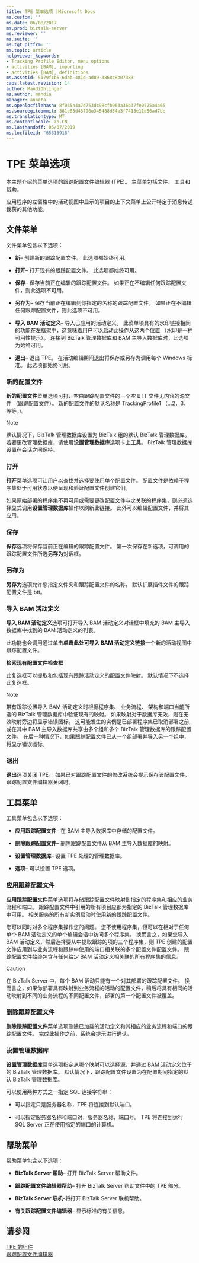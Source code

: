 ```yaml
---
title: TPE 菜单选项 |Microsoft Docs
ms.custom: ''
ms.date: 06/08/2017
ms.prod: biztalk-server
ms.reviewer: ''
ms.suite: ''
ms.tgt_pltfrm: ''
ms.topic: article
helpviewer_keywords:
- Tracking Profile Editor, menu options
- activities [BAM], importing
- activities [BAM], definitions
ms.assetid: 5179fcb5-6dab-481d-ad89-3868c8b07383
caps.latest.revision: 14
author: MandiOhlinger
ms.author: mandia
manager: anneta
ms.openlocfilehash: 8f035a4a7d753dc98cfb963a36b37fe0525a4a65
ms.sourcegitcommit: 381e83d43796a345488d54b3f7413e11d56ad7be
ms.translationtype: MT
ms.contentlocale: zh-CN
ms.lasthandoff: 05/07/2019
ms.locfileid: "65313918"
---
```

# <a name="tpe-menu-options"></a>TPE 菜单选项
本主题介绍的菜单选项的跟踪配置文件编辑器 (TPE)。 主菜单包括文件、 工具和帮助。  
  
 应用程序的左窗格中的活动视图中显示的项目的上下文菜单上公开特定于消息传送截获的其他功能。  
  
## <a name="file-menu"></a>文件菜单  
 文件菜单包含以下选项：  
  
-   **新**– 创建新的跟踪配置文件。 此选项都始终可用。  
  
-   **打开**– 打开现有的跟踪配置文件。 此选项都始终可用。  
  
-   **保存**– 保存当前正在编辑的跟踪配置文件。 如果正在不编辑任何跟踪配置文件，则此选项不可用。  
  
-   **另存为**– 保存当前正在编辑到你指定的名称的跟踪配置文件。 如果正在不编辑任何跟踪配置文件，则此选项不可用。  
  
-   **导入 BAM 活动定义**– 导入已应用的活动定义。 此菜单项具有的水印链接相同的功能在左框架中，这意味着用户可以启动此操作从这两个位置 （水印是一种可用性提示）。 连接到 BizTalk 管理数据库和 BAM 主导入数据库时，此选项为始终可用。  
  
-   **退出**– 退出 TPE。 在活动编辑期间退出将保存或另存为调用每个 Windows 标准。 此选项都始终可用。  
  
### <a name="new-profile"></a>新的配置文件  
 **新的配置文件**菜单选项可打开空白跟踪配置文件的一个空 BTT 文件无内容的源文件 （跟踪配置文件）。 新的配置文件的默认名称是 TrackingProfile1 （...2，3，等等。)。  
  
> [!NOTE]
>  默认情况下，BizTalk 管理数据库设置为 BizTalk 组的默认 BizTalk 管理数据库。 若要更改管理数据库，请使用**设置管理数据库**选项卡上**工具**。 BizTalk 管理数据库设置在会话之间保持。  
  
### <a name="open"></a>打开  
 **打开**菜单选项可让用户以查找并选择要使用单个配置文件。 配置文件是依赖于程序集处于可用状态以便呈现和验证配置文件创建它们。  
  
 如果原始部署的程序集不再可用或需要更改配置文件与之关联的程序集，则必须选择显式调用**设置管理数据库**操作以刷新此链接。 此外可以编辑配置文件，并将其应用。  
  
### <a name="save"></a>保存  
 **保存**选项将保存当前正在编辑的跟踪配置文件。 第一次保存在新选项，可调用的跟踪配置文件所选**另存为**对话框。  
  
### <a name="save-as"></a>另存为  
 **另存为**选项允许您指定文件夹和跟踪配置文件的名称。 默认扩展插件文件的跟踪配置文件是.btt。  
  
### <a name="import-bam-activity-definition"></a>导入 BAM 活动定义  
 **导入 BAM 活动定义**选项可打开导入 BAM 活动定义对话框中填充的 BAM 主导入数据库中找到的 BAM 活动定义的列表。  
  
 此功能也会调用通过单击**单击此处可导入 BAM 活动定义链接**一个新的活动视图中跟踪配置文件。  
  
 **检索现有配置文件检查框**  
  
 此复选框可以提取和包括现有跟踪活动定义的配置文件映射。  默认情况下不选择此复选框。  
  
> [!NOTE]
>  带有跟踪设置导入 BAM 活动定义时根据程序集、 业务流程、 架构和端口当前所选的 BizTalk 管理数据库中验证现有的映射。 如果映射对于数据库无效，则在无效映射旁边将显示错误图标。 这可能发生的实例是已部署程序集已取消部署之前, 或在其中 BAM 主导入数据库共享由多个组和多个 BizTalk 管理数据库的跟踪配置文件。 在后一种情况下，如果跟踪配置文件已从一个组部署并导入另一个组中，将显示错误图标。  
  
### <a name="exit"></a>退出  
 **退出**选项关闭 TPE。 如果已对跟踪配置文件的修改系统会提示保存该配置文件，跟踪配置文件编辑器关闭时。  
  
## <a name="tools-menu"></a>工具菜单  
 工具菜单包含以下选项：  
  
-   **应用跟踪配置文件**– 在 BAM 主导入数据库中存储的配置文件。  
  
-   **删除跟踪配置文件**– 删除跟踪配置文件从 BAM 主导入数据库的映射。  
  
-   **设置管理数据库**– 设置 TPE 处理的管理数据库。  
  
-   **选项**– 可以设置 TPE 选项。  
  
### <a name="apply-tracking-profile"></a>应用跟踪配置文件  
 **应用跟踪配置文件**菜单选项将存储跟踪配置文件映射到指定的程序集和相应的业务流程和端口。 跟踪配置文件中引用的所有项目应都为指定的 BizTalk 管理数据库中可用。 相关服务的所有新实例启动时使用新的跟踪配置文件。  
  
 您可以同时对多个程序集操作您的问题。 您不使用程序集，但可以在相对于任何单个 BAM 活动定义的单个编辑会话中访问多个程序集。  换而言之，如果您导入 BAM 活动定义，然后选择要从中提取跟踪的项的三个程序集，则 TPE 创建的配置文件应用到与业务流程和跟踪中使用的端口相关联的多个配置文件配置文件。 跟踪配置文件始终包含与任何给定 BAM 活动定义相关联的所有程序集的信息。  
  
> [!CAUTION]
>  在 BizTalk Server 中，每个 BAM 活动只能有一个对其部署的跟踪配置文件。 换而言之，如果你部署具有映射到业务流程的活动的配置文件，稍后将具有相同的活动映射到不同的业务流程的不同配置文件，部署的第一个配置文件被覆盖。  
  
### <a name="remove-tracking-profile"></a>删除跟踪配置文件  
 **删除跟踪配置文件**菜单选项删除已加载的活动定义和其相应的业务流程和端口的跟踪配置文件。 完成此操作之前，系统会提示进行确认。  
  
### <a name="set-management-database"></a>设置管理数据库  
 **设置管理数据库**菜单选项指定从哪个映射可以选择源，并通过 BAM 活动定义位于的 BizTalk 管理数据库。 默认情况下，跟踪配置文件设置为在配置期间指定的默认 BizTalk 管理数据库。  
  
 可以使用两种方式之一指定 SQL 连接字符串：  
  
-   可以指定只是服务器名称，TPE 将连接到默认端口。  
  
-   可以指定服务器名称和端口对，服务器名称，端口号。 TPE 将连接到运行 SQL Server 正在使用指定的端口的计算机。  
  
## <a name="help-menu"></a>帮助菜单  
 帮助菜单包含以下选项：  
  
-   **BizTalk Server 帮助**– 打开 BizTalk Server 帮助文件。  
  
-   **跟踪配置文件编辑器帮助**– 打开 BizTalk Server 帮助文件中的 TPE 部分。  
  
-   **BizTalk Server 联机**-将打开 BizTalk Server 联机帮助。  
  
-   **有关跟踪配置文件编辑器**– 显示标准的有关信息。  
  
## <a name="see-also"></a>请参阅  
 [TPE 的组件](../core/components-of-the-tpe.md)   
 [跟踪配置文件编辑器](../core/tracking-profile-editor.md)